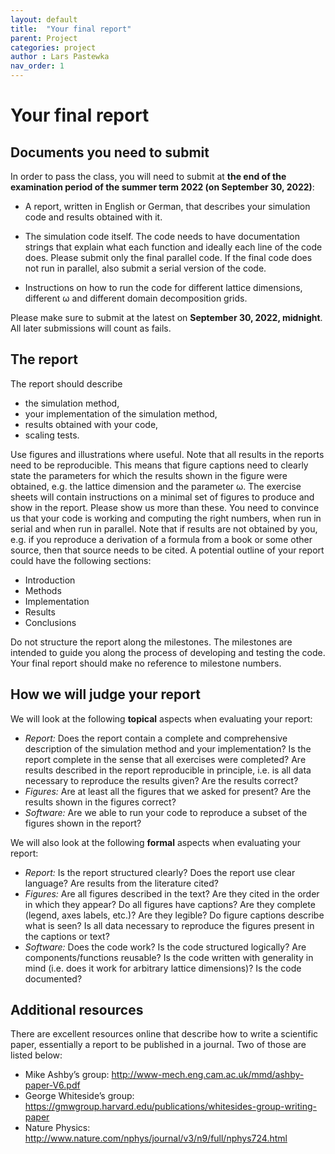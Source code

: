 ```yaml
---
layout: default
title:  "Your final report"
parent: Project
categories: project
author : Lars Pastewka
nav_order: 1
---
```


# Your final report

## Documents you need to submit

In order to pass the class, you will need to submit at **the end of the examination period of the summer term 2022 (on September 30, 2022)**:

* A report, written in English or German, that describes your simulation code and results obtained with it.

* The simulation code itself. The code needs to have documentation strings that explain what each function and ideally each line of the code does. Please submit only the final parallel code. If the final code does not run in parallel, also submit a serial version of the code.

* Instructions on how to run the code for different lattice dimensions, different ω and different domain decomposition grids.

Please make sure to submit at the latest on **September 30, 2022, midnight**. All later submissions will count as fails.

## The report

The report should describe

* the simulation method,
* your implementation of the simulation method,
* results obtained with your code,
* scaling tests.

Use figures and illustrations where useful. Note that all results in the reports need to be reproducible. This means that figure captions need to clearly state the parameters for which the results shown in the figure were obtained, e.g. the lattice dimension and the parameter ω. The exercise sheets will contain instructions on a minimal set of figures to produce and show in the report. Please show us more than these. You need to convince us that your code is working and computing the right numbers, when run in serial and when run in parallel.
Note that if results are not obtained by you, e.g. if you reproduce a derivation of a formula from a book or some other source, then that source needs to be cited.
A potential outline of your report could have the following sections:

* Introduction
* Methods
* Implementation
* Results
* Conclusions

Do not structure the report along the milestones. The milestones are intended to guide you along the process of developing and testing the code. Your final report should make no reference to milestone numbers.

## How we will judge your report

We will look at the following **topical** aspects when evaluating your report:

* *Report:* Does the report contain a complete and comprehensive description of the simulation method and your implementation? Is the report complete in the sense that all exercises were completed? Are results described in the report reproducible in principle, i.e. is all data necessary to reproduce the results given? Are the results correct?
* *Figures:* Are at least all the figures that we asked for present? Are the results shown in the figures correct?
* *Software:* Are we able to run your code to reproduce a subset of the figures shown in the report?

We will also look at the following **formal** aspects when evaluating your report:

* *Report:* Is the report structured clearly? Does the report use clear language? Are results from the literature cited?
* *Figures:* Are all figures described in the text? Are they cited in the order in which they appear? Do all figures have captions? Are they complete (legend, axes labels, etc.)? Are they legible? Do figure captions describe what is seen? Is all data necessary to reproduce the figures present in the captions or text?
* *Software:* Does the code work? Is the code structured logically? Are components/functions reusable? Is the code written with generality in mind (i.e. does it work for arbitrary lattice dimensions)? Is the code documented?

## Additional resources

There are excellent resources online that describe how to write a scientific paper, essentially a report to be published in a journal. Two of those are listed below:
* Mike Ashby’s group: <http://www-mech.eng.cam.ac.uk/mmd/ashby-paper-V6.pdf>
* George Whiteside’s group: <https://gmwgroup.harvard.edu/publications/whitesides-group-writing-paper>
* Nature Physics: <http://www.nature.com/nphys/journal/v3/n9/full/nphys724.html>

